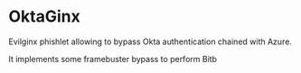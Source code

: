 # OktaGinx

Evilginx phishlet allowing to bypass Okta authentication chained with Azure. 

It implements some framebuster bypass to perform Bitb
